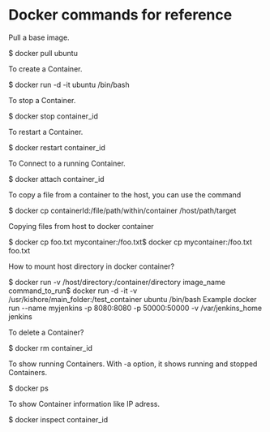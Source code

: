 # Docker commands for reference

Pull a base image.

$ docker pull ubuntu

To create a Container.

$ docker run -d -it ubuntu /bin/bash

To stop a Container.

$ docker stop container_id

To restart a Container.

$ docker restart container_id

To Connect to a running Container.

$ docker attach container_id

To copy a file from a container to the host, you can use the command

$ docker cp containerId:/file/path/within/container /host/path/target

Copying files from host to docker container

$ docker cp foo.txt mycontainer:/foo.txt$ docker cp mycontainer:/foo.txt foo.txt

How to mount host directory in docker container?

$ docker run -v /host/directory:/container/directory image_name command_to_run$ docker run -d -it -v /usr/kishore/main_folder:/test_container ubuntu /bin/bash Example docker run --name myjenkins -p 8080:8080 -p 50000:50000 -v /var/jenkins_home jenkins

To delete a Container?

$ docker rm container_id

To show running Containers. With -a option, it shows running and stopped Containers.

$ docker ps

To show Container information like IP adress.

$ docker inspect container_id
